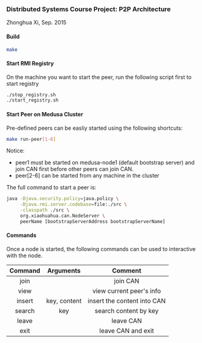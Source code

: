 ### Distributed Systems Course Project: P2P Architecture
Zhonghua Xi, Sep. 2015

#### Build
```bash
make
```

#### Start RMI Registry
On the machine you want to start the peer, run the following script first to start registry 
```bash
./stop_registry.sh
./start_registry.sh
```

#### Start Peer on Medusa Cluster

Pre-defined peers can be easliy started using the following shortcuts:
```bash
make run-peer[1-6]
```

Notice: 
* peer1 must be started on medusa-node1 (default bootstrap server) and join CAN first before other peers can join CAN.
* peer[2-6] can be started from any machine in the cluster

The full command to start a peer is:
```bash
java -Djava.security.policy=java.policy \
     -Djava.rmi.server.codebase=file:./src \
     -classpath ./src \
     org.xiaohuahua.can.NodeServer \
     peerName [bootstrapServerAddress bootstrapServerName]
```

#### Commands
Once a node is started, the following commands can be used to interactive with the node.

| Command | Arguments    | Comment                     |
|:-------:|:------------:|:---------------------------:|
| join    |              | join CAN                    |
| view    |              | view current peer's info    |
| insert  | key, content | insert the content into CAN |
| search  | key          | search content by key       |
| leave   |              | leave CAN                   |
| exit    |              | leave CAN and exit          |
